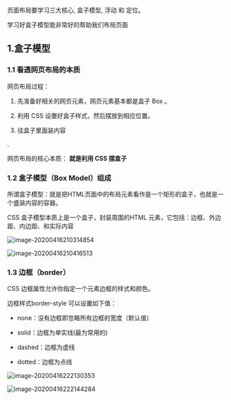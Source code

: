 页面布局要学习三大核心, 盒子模型, 浮动 和 定位。

学习好盒子模型能非常好的帮助我们布局页面

## 1.盒子模型

### 1.1 看透网页布局的本质

网页布局过程：

1. 先准备好相关的网页元素，网页元素基本都是盒子 Box 。

2. 利用 CSS 设置好盒子样式，然后摆放到相应位置。

3. 往盒子里面装内容

.

网页布局的核心本质： **就是利用 CSS 摆盒子**

### 1.2 盒子模型（Box Model）组成

所谓盒子模型：就是把HTML页面中的布局元素看作是一个矩形的盒子，也就是一个盛装内容的容器。

CSS 盒子模型本质上是一个盒子，封装周围的HTML 元素，它包括：边框、外边距、内边距、和实际内容

![image-20200416210314854](https://gitee.com/qiaoyukeji/markdown_tupian/raw/master/markdown/20200416210324.png)

![image-20200416210416513](https://gitee.com/qiaoyukeji/markdown_tupian/raw/master/markdown/20200416210417.png)

### 1.3 边框（border）

CSS 边框属性允许你指定一个元素边框的样式和颜色。

边框样式border-style 可以设置如下值：

- none：没有边框即忽略所有边框的宽度（默认值）

- solid：边框为单实线(最为常用的)

- dashed：边框为虚线

- dotted：边框为点线

![image-20200416222130353](https://gitee.com/qiaoyukeji/markdown_tupian/raw/master/markdown/20200416222132.png)

![image-20200416222144284](https://gitee.com/qiaoyukeji/markdown_tupian/raw/master/markdown/20200416222145.png)